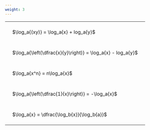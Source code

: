 ```yaml
---
weight: 3
---
```


<style type="text/css">
#T_0ff30 th.col_heading {
  text-align: left;
  font-size: 1em;
}
#T_0ff30 td {
  text-align: left;
  font-size: 1em;
  padding: 1.5em;
}
</style>
<table id="T_0ff30">
  <thead>
  </thead>
  <tbody>
    <tr>
      <td id="T_0ff30_row0_col0" class="data row0 col0" >$\log_a{(xy)} = \log_a{x} + log_a{y}$</td>
    </tr>
    <tr>
      <td id="T_0ff30_row1_col0" class="data row1 col0" >$\log_a{\left(\dfrac{x}{y}\right)} = \log_a{x} - log_a{y}$</td>
    </tr>
    <tr>
      <td id="T_0ff30_row2_col0" class="data row2 col0" >$\log_a{x^n} = n\log_a{x}$</td>
    </tr>
    <tr>
      <td id="T_0ff30_row3_col0" class="data row3 col0" >$\log_a{\left(\dfrac{1}{x}\right)} = -\log_a{x}$</td>
    </tr>
    <tr>
      <td id="T_0ff30_row4_col0" class="data row4 col0" >$\log_a{x} = \dfrac{\log_b{x}}{\log_b{a}}$</td>
    </tr>
  </tbody>
</table>
